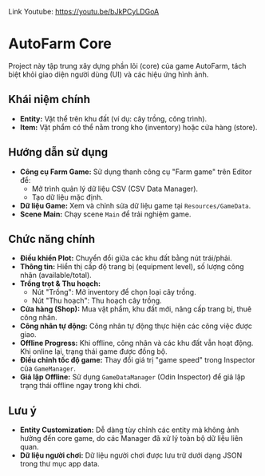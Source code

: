 Link Youtube: https://youtu.be/bJkPCyLDGoA

# AutoFarm Core

Project này tập trung xây dựng phần lõi (core) của game AutoFarm, tách biệt khỏi giao diện người dùng (UI) và các hiệu ứng hình ảnh.

## Khái niệm chính

*   **Entity:** Vật thể trên khu đất (ví dụ: cây trồng, công trình).
*   **Item:** Vật phẩm có thể nằm trong kho (inventory) hoặc cửa hàng (store).

## Hướng dẫn sử dụng

*   **Công cụ Farm Game:** Sử dụng thanh công cụ "Farm game" trên Editor để:
    *   Mở trình quản lý dữ liệu CSV (CSV Data Manager).
    *   Tạo dữ liệu mặc định.
*   **Dữ liệu Game:** Xem và chỉnh sửa dữ liệu game tại `Resources/GameData`.
*   **Scene Main:** Chạy scene `Main` để trải nghiệm game.

## Chức năng chính

*   **Điều khiển Plot:** Chuyển đổi giữa các khu đất bằng nút trái/phải.
*   **Thông tin:** Hiển thị cấp độ trang bị (equipment level), số lượng công nhân (available/total).
*   **Trồng trọt & Thu hoạch:**
    *   Nút "Trồng": Mở inventory để chọn loại cây trồng.
    *   Nút "Thu hoạch": Thu hoạch cây trồng.
*   **Cửa hàng (Shop):** Mua vật phẩm, khu đất mới, nâng cấp trang bị, thuê công nhân.
*   **Công nhân tự động:** Công nhân tự động thực hiện các công việc được giao.
*   **Offline Progress:** Khi offline, công nhân và các khu đất vẫn hoạt động. Khi online lại, trạng thái game được đồng bộ.
*   **Điều chỉnh tốc độ game:** Thay đổi giá trị "game speed" trong Inspector của `GameManager`.
*   **Giả lập Offline:** Sử dụng `GameDataManager` (Odin Inspector) để giả lập trạng thái offline ngay trong khi chơi.

## Lưu ý

*   **Entity Customization:** Dễ dàng tùy chỉnh các entity mà không ảnh hưởng đến core game, do các Manager đã xử lý toàn bộ dữ liệu liên quan.
*   **Dữ liệu người chơi:** Dữ liệu người chơi được lưu trữ dưới dạng JSON trong thư mục app data.
